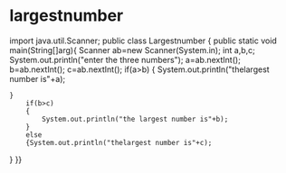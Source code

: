 # largestnumber
import java.util.Scanner;
public class Largestnumber {
	public static void main(String[]arg){
		Scanner ab=new Scanner(System.in);
		int a,b,c;
		System.out.println("enter the three numbers");
		a=ab.nextInt();
		b=ab.nextInt();
		c=ab.nextInt();
		if(a>b)
		{
		System.out.println("thelargest number is"+a);
		
	}
		if(b>c)
		{
			System.out.println("the largest number is"+b);
		}
		else
		{System.out.println("thelargest number is"+c);

}
}}
